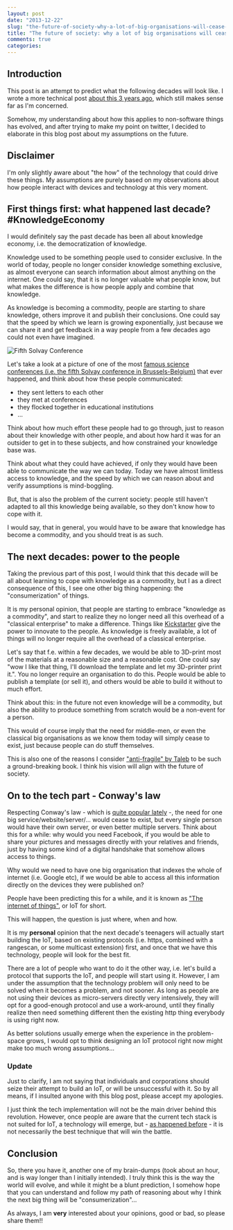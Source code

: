 ```yaml
---
layout: post
date: "2013-12-22"
slug: "the-future-of-society-why-a-lot-of-big-organisations-will-cease-to-exist"
title: "The future of society: why a lot of big organisations will cease to exist"
comments: true
categories: 
---
```


## Introduction

This post is an attempt to predict what the following decades will look like. I wrote a more technical post [about this 3 years ago](/posts/continuous-thinking-the-future-of-software//), which still makes sense far as I'm concerned.

Somehow, my understanding about how this applies to non-software things has evolved, and after trying to make my point on twitter, I decided to elaborate in this blog post about my assumptions on the future.

## Disclaimer

I'm only slightly aware about "the how" of the technology that could drive these things. My assumptions are purely based on my observations about how people interact with devices and technology at this very moment.

## First things first: what happened last decade? #KnowledgeEconomy

I would definitely say the past decade has been all about knowledge economy, i.e. the democratization of knowledge. 

Knowledge used to be something people used to consider exclusive. In the world of today, people no longer consider knowledge something exclusive, as almost everyone can search information about almost anything on the internet. One could say, that it is no longer valuable what people know, but what makes the difference is how people apply and combine that knowledge.

As knowledge is becoming a commodity, people are starting to share knowledge, others improve it and publish their conclusions. One could say that the speed by which we learn is growing exponentially, just because we can share it and get feedback in a way people from a few decades ago could not even have imagined.

![Fifth Solvay Conference](https://upload.wikimedia.org/wikipedia/commons/thumb/6/6e/Solvay_conference_1927.jpg/700px-Solvay_conference_1927.jpg)
<!--more-->
Let's take a look at a picture of one of the most [famous science conferences (i.e. the fifth Solvay conference in Brussels-Belgium)](https://en.wikipedia.org/wiki/Solvay_Conference) that ever happened, and think about how these people communicated:

- they sent letters to each other
- they met at conferences
- they flocked together in educational institutions
- ...

Think about how much effort these people had to go through, just to reason about their knowledge with other people, and about how hard it was for an outsider to get in to these subjects, and how constrained your knowledge base was.

Think about what they could have achieved, if only they would have been able to communicate the way we can today. Today we have almost limitless access to knowledge, and the speed by which we can reason about and verify assumptions is mind-boggling.

But, that is also the problem of the current society: people still haven't adapted to all this knowledge being available, so they don't know how to cope with it.

I would say, that in general, you would have to be aware that knowledge has become a commodity, and you should treat is as such.

## The next decades: power to the people

Taking the previous part of this post, I would think that this decade will be all about learning to cope with knowledge as a commodity, but I as a direct consequence of this, I see one other big thing happening: the "consumerization" of things.

It is my personal opinion, that people are starting to embrace "knowledge as a commodity", and start to realize they no longer need all this overhead of a "classical enterprise" to make a difference. Things like [Kickstarter](https://www.kickstarter.com/) give the power to innovate to the people. As knowledge is freely available, a lot of things will no longer require all the overhead of a classical enterprise.

Let's say that f.e. within a few decades, we would be able to 3D-print most of the materials at a reasonable size and a reasonable cost. One could say "wow I like that thing, I'll download the template and let my 3D-printer print it.". You no longer require an organisation to do this. People would be able to publish a template (or sell it), and others would be able to build it without to much effort.

Think about this: in the future not even knowledge will be a commodity, but also the ability to produce something from scratch would be a non-event for a person.

This would of course imply that the need for middle-men, or even the classical big organisations as we know them today will simply cease to exist, just because people can do stuff themselves.

This is also one of the reasons I consider ["anti-fragile" by Taleb](/posts/reply-to-mathias-blog-post-about-systemantics-the-systems-bible//) to be such a ground-breaking book. I think his vision will align with the future of society.

## On to the tech part - Conway's law

Respecting Conway's law - which is [quite popular lately](/posts/the-extrema-of-system-integration//) -, the need for one big service/website/server/... would cease to exist, but every single person would have their own server, or even better multiple servers. Think about this for a while: why would you need Facebook, if you would be able to share your pictures and messages directly with your relatives and friends, just by having some kind of a digital handshake that somehow allows access to things.

Why would we need to have one big organisation that indexes the whole of internet (i.e. Google etc), if we would be able to access all this information directly on the devices they were published on?

People have been predicting this for a while, and it is known as ["The internet of things"](https://en.wikipedia.org/wiki/Internet_of_Things), or IoT for short.

This will happen, the question is just where, when and how.

It is my **personal** opinion that the next decade's teenagers will actually start building the IoT, based on existing protocols (i.e. https, combined with a rangescan, or some multicast extension) first, and once that we have this technology, people will look for the best fit.

There are a lot of people who want to do it the other way, i.e. let's build a protocol that supports the IoT, and people will start using it. However, I am under the assumption that the technology problem will only need to be solved when it becomes a problem, and not sooner. As long as people are not using their devices as micro-servers directly very intensively, they will opt for a good-enough protocol and use a work-around, until they finally realize then need something different then the existing http thing everybody is using right now.

As better solutions usually emerge when the experience in the problem-space grows, I would opt to think designing an IoT protocol right now might make too much wrong assumptions...

### Update

Just to clarify, I am not saying that individuals and corporations should seize their attempt to build an IoT, or will be unsuccessful with it. So by all means, if I insulted anyone with this blog post, please accept my apologies.

I just think the tech implementation will not be the main driver behind this revolution. However, once people are aware that the current tech stack is not suited for IoT, a technology will emerge, but - [as happened before](https://en.wikipedia.org/wiki/Videotape_format_war) - it is not necessarily the best technique that will win the battle.

## Conclusion

So, there you have it, another one of my brain-dumps (took about an hour, and is way longer than I initially intended). I truly think this is the way the world will evolve, and while it might be a blunt prediction, I somehow hope that you can understand and follow my path of reasoning about why I think the next big thing will be "consumerization"...

As always, I am **very** interested about your opinions, good or bad, so please share them!!



